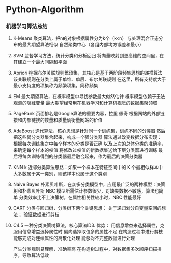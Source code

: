# Python-Algorithm
### 机器学习算法总结

1. K-Means 
    聚类算法，把n的对象根据属性分为k个（k<n）
    与处理混合正态分布的最大期望算法相似
    自然聚类中心（各组内部均方误差和最小）

2. SVM
    监督学习方法，统计分类和分析回归
    将向量映射到更高维的空间里，在其建立一个最大间隔超平面

3. Apriori
    挖掘布尔关联规则繁琐集，其核心是基于两阶段频集思想的递推算法
    该关联规则在分类上属于单维、单层、布尔关联规则
    在这里，所有支持度大于最小支持度的项集称为频繁项集，简称频集

4.  EM
    最大期望算法，在概率模型中寻找参数最大似然估计
    概率模型依赖于无法观测的隐藏变量
    最大期望经常用在机器学习和计算机视觉的数据集聚领域

5. PageRank
    页面排名是Google算法的重要内容，拉里 佩奇
    根据网站的外部链接和内部链接的数量和质量俩衡量网站的价值

6. AdaBoost
    迭代算法，核心思想是针对同一个训练集，训练不同的分类器
    然后把这些弱分类器集合起来，构成一个强分类器
    算法通过改变数据分布实现：
    根据每次训练集之中每个样本的分类是否正确
    以及上次的总体分类的准确率，来确定每个样本的权值
    将修改过权值的新数据集送给下层分类器进行训练
    最后将每次训练得到的分类器最后融合起来，作为最后的决策分类器

7. KNN 
    k 近邻分类算法思路：如果一个样本在特征空间中的
    K 个最相似样本中大多数属于某一类别，则该样本也属于这个类别

8. Naive Bayes
    朴素贝叶斯，在众多分类模型中，应用最广泛的两种模型：决策树和朴素贝叶斯
    NBC 模型所需估计参数很少，对缺失数据不敏感，算法也简单
    分类效率比不上决策树，在属性相关性较小时，NBC 性能最好

9. CART
    分类与回归树，分类树下两个关键思想：
    关于递归划分自变量空间的想法； 验证数据进行剪枝

10. C4.5
    一种分类决策树算法，核心算法ID3. 优势：
    用信息增益来选择属性，克服用信息增益选择属性时
    偏向选择取值多的属性不足
    在构造过程中进行剪枝
    能够完成对连续属性的离散化处理
    能够对不完整数据进行处理

    产生分类规则易理解，准确率高
    在构造树过程中，对数据集多次顺序扫描排序，导致算法低效

